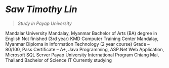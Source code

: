 # *Saw Timothy Lin*
> *Study in Payap University*

Mandalar University Mandalay, Myanmar
Bachelor of Arts (BA) degree in English Not finished (3rd year)
KMD Computer Training Center Mandalay, Myanmar
Diploma in Information Technology (2 year course) Grade – 80/100, Pass
Certificate – A+, Java Programming, ASP.Net Web Application, Microsoft SQL Server
Payap University International Program Chiang Mai, Thailand
Bachelor of Science IT Currently studying
